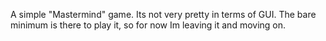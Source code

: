 A simple "Mastermind" game.
Its not very pretty in terms of GUI. The bare minimum is there to play it, so for now Im leaving it and moving on.